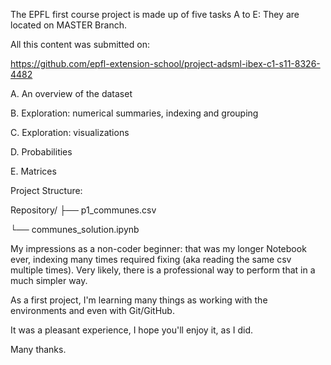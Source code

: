 The EPFL first course project is made up of five tasks A to E:  They are located on MASTER Branch.

All this content was submitted on:

https://github.com/epfl-extension-school/project-adsml-ibex-c1-s11-8326-4482

A. An overview of the dataset

B. Exploration: numerical summaries, indexing and grouping

C. Exploration: visualizations

D. Probabilities

E. Matrices


Project Structure:

Repository/
├── p1_communes.csv

└── communes_solution.ipynb 

My impressions as a non-coder beginner: that was my longer Notebook ever, indexing many times required fixing (aka reading the same csv multiple times).
Very likely, there is a professional way to perform that in a much simpler way.

As a first project, I'm learning many things as working with the environments and even with Git/GitHub.

It was a pleasant experience, I hope you'll enjoy it, as I did.

Many thanks.
